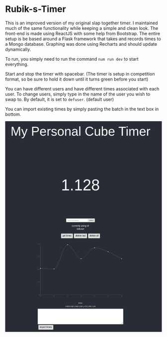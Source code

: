 # Rubik-s-Timer

This is an improved version of my original slap together timer. I maintained much of the same functionality while keeping a simple and clean look. The front-end is made using ReactJS with some help from Bootstrap. The entire setup is be based around a Flask framework that takes and records times to a Mongo database. Graphing was done using Recharts and should update dynamically.

To run, you simply need to run the command `num run dev` to start everything. 

Start and stop the timer with spacebar. (The timer is setup in competition format, so be sure to hold it down until it turns green  before you start)

You can have different users and have different times associated with each user. To change users, simply type in the name of the user you wish to swap to. By default, it is set to `defuser`. (default user)

You can import existing times by simply pasting the batch in the text box in bottom. 

![](other/pic.png)
